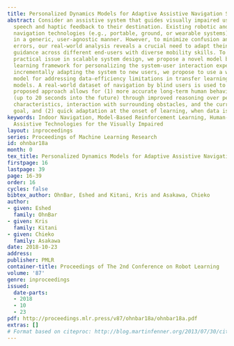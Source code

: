 ```yaml
---
title: Personalized Dynamics Models for Adaptive Assistive Navigation Systems
abstract: Consider an assistive system that guides visually impaired users through
  speech and haptic feedback to their destination. Existing robotic and ubiquitous
  navigation technologies (e.g., portable, ground, or wearable systems) often operate
  in a generic, user-agnostic manner. However, to minimize confusion and navigation
  errors, our real-world analysis reveals a crucial need to adapt theinstructional
  guidance across different end-users with diverse mobility skills. To address this
  practical issue in scalable system design, we propose a novel model based reinforcement
  learning framework for personalizing the system-user interaction experience. When
  incrementally adapting the system to new users, we propose to use a weighted experts
  model for addressing data-efficiency limitations in transfer learning with deep
  models. A real-world dataset of navigation by blind users is used to show that the
  proposed approach allows for (1) more accurate long-term human behavior prediction
  (up to 20 seconds into the future) through improved reasoning over personal mobility
  characteristics, interaction with surrounding obstacles, and the current navigation
  goal, and (2) quick adaptation at the onset of learning, when data is limited.
keywords: Indoor Navigation, Model-Based Reinforcement Learning, Human-Robot Interaction,
  Assistive Technologies for the Visually Impaired
layout: inproceedings
series: Proceedings of Machine Learning Research
id: ohnbar18a
month: 0
tex_title: Personalized Dynamics Models for Adaptive Assistive Navigation Systems
firstpage: 16
lastpage: 39
page: 16-39
order: 16
cycles: false
bibtex_author: OhnBar, Eshed and Kitani, Kris and Asakawa, Chieko
author:
- given: Eshed
  family: OhnBar
- given: Kris
  family: Kitani
- given: Chieko
  family: Asakawa
date: 2018-10-23
address: 
publisher: PMLR
container-title: Proceedings of The 2nd Conference on Robot Learning
volume: '87'
genre: inproceedings
issued:
  date-parts:
  - 2018
  - 10
  - 23
pdf: http://proceedings.mlr.press/v87/ohnbar18a/ohnbar18a.pdf
extras: []
# Format based on citeproc: http://blog.martinfenner.org/2013/07/30/citeproc-yaml-for-bibliographies/
---
```

